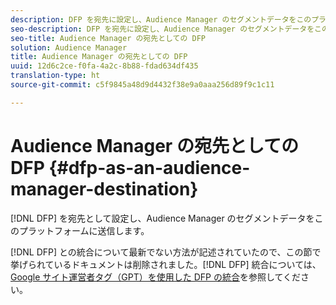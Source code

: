 ```yaml
---
description: DFP を宛先に設定し、Audience Manager のセグメントデータをこのプラットフォームに送信します。
seo-description: DFP を宛先に設定し、Audience Manager のセグメントデータをこのプラットフォームに送信します。
seo-title: Audience Manager の宛先としての DFP
solution: Audience Manager
title: Audience Manager の宛先としての DFP
uuid: 12d6c2ce-f0fa-4a2c-8b88-fdad634df435
translation-type: ht
source-git-commit: c5f9845a48d9d4432f38e9a0aaa256d89f9c1c11

---
```



# Audience Manager の宛先としての DFP {#dfp-as-an-audience-manager-destination}

[!DNL DFP] を宛先として設定し、Audience Manager のセグメントデータをこのプラットフォームに送信します。

[!DNL DFP] との統合について最新でない方法が記述されていたので、この節で挙げられているドキュメントは削除されました。[!DNL DFP] 統合については、[Google サイト運営者タグ（GPT）を使用した DFP の統合](../integration/gpt-aam-destination/gpt-aam-requirements.md)を参照してください。
